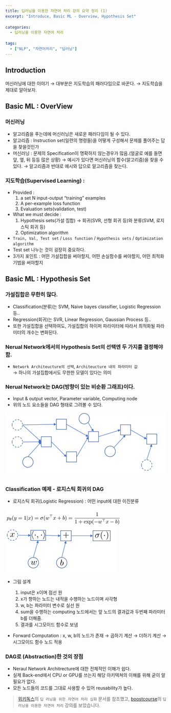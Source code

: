 ```yaml
---
title: 딥러닝을 이용한 자연어 처리 강의 요약 정리 (1)
excerpt: "Introduce, Basic ML - Overview, Hypothesis Set"

categories:
  - 딥러닝을 이용한 자연어 처리

tags:
  - ["NLP", "자연어처리", "딥러닝"]
---  
```


## Introduction

머신러닝에 대한 이야기 → 대부분은 지도학습의 패러다임으로 바꾼다. → 지도학습을 제대로 알아보자.


## Basic ML : OverView

### 머신러닝

- 알고리즘을 푸는데에 머신러닝은 새로운 패러다임이 될 수 있다.
- 알고리즘 : Instruction set(일련의 명령들)을 어떻게 구성해서 문제를 풀어주는 답을 찾을것인가
- 머신러닝 : 문제의 Specification이 명확하지 않는경우가 많음.(얼굴로 예를 들면 앞, 옆, 뒤 등등 많은 상황) → 예시가 있다면 머신러닝의 함수(알고리즘)을 찾을 수 있다. → 알고리즘과 반대로 예시와 답으로 알고리즘을 찾는다.

### 지도학습(Supervised Learning) :

- Provided :
    1. a set N input-output “training” examples
    2. A per-example loss function
    3. Evaluation sets(validation, test)
- What we must decide :
    1. Hypothesis sets(가설 집합) → 회귀(SVR, 선형 회귀 등)와 분류(SVM, 로지스틱 회귀 등)
    2. Optimization algorithm
- `Train, Val, Test set` / `Loss function` / `Hypothesis sets` / `Optimization algorithm`
- Test set 나누는 것이 굉장히 중요하다.
- 3가지 포인트 : 어떤 가설집합을 써야할지, 어떤 손실함수를 써야할지, 어떤 최적화기법을 써야할지


## Basic ML : Hypothesis Set

### 가설집합은 무한히 많다.

- Classification(분류)는 SVM, Naive bayes classifier, Logistic Regression 등..
- Regression(회귀)는 SVR, Linear Regression, Gaussian Process 등..
- 또한 가설집합을 선택하여도, 가설집합의 하이퍼 파라미터에 따라서 최적화될 파라미터의 개수는 변화된다.

### Nerual Network에서의 Hypothesis Set의 선택엔 두 가지를 결정해야 함.

- `Network Architeucture의 선택`, `Architeucture 내의 파라미터 값`  
→ 하나의 가설집합에서도 무한한 모델이 있다는 의미
    

### Nerual Network는 DAG(방향이 있는 비순환 그래프)이다.

- Input & output vector, Parameter variable, Computing node
- 위의 노드 요소들을 DAG 형태로 그려볼 수 있다.  
<img src = "/assets/images/DAG.png">  

### Classification 예제 - 로지스틱 회귀의 DAG

- 로지스틱 회귀(Logistic Regression) : 어떤 input에 대한 이진분류

<img src = "/assets/images/lgm.png">  
<br>
<img src = "/assets/images/lg.png">

- 그림 설계
    1. input은 x이며 점선 원
    2. x가 향하는 노드는 내적을 수행하는 노드이며 사각형
    3. w, b는 파라미터 변수로 실선 원
    4. sum을 수행하는 computing 노드에서는 앞 노드의 결과값과 두번째 파라미터 b를 더해줌.
    5. 결과를 시그모이드 함수로 보냄
    
- Forward Computation : x, w, b의 노드가 존재 → 곱하기 계산 → 더하기 계산 → 시그모이드 함수 노드 적용

### DAG로 (Abstraction)한 것의 장점

- Neraul Network Architrecture에 대한 전체적인 이해가 쉽다.
- 실제 Back-end에서 CPU or GPU를 쓰는지 해당 아키텍쳐의 이해를 위해 굳이 알 필요가 없다.
- 모든 노드들의 코드를 그대로 사용할 수 있어 reusability가 높다.
  

> [위키독스](wikidocs.net)의 `딥 러닝을 위한 자연어 처리 심화` 문서를 참조했고, [boostcourse](boostcourse.org)의 `딥러닝을 이용한 자연어 처리` 강의를 보았습니다.